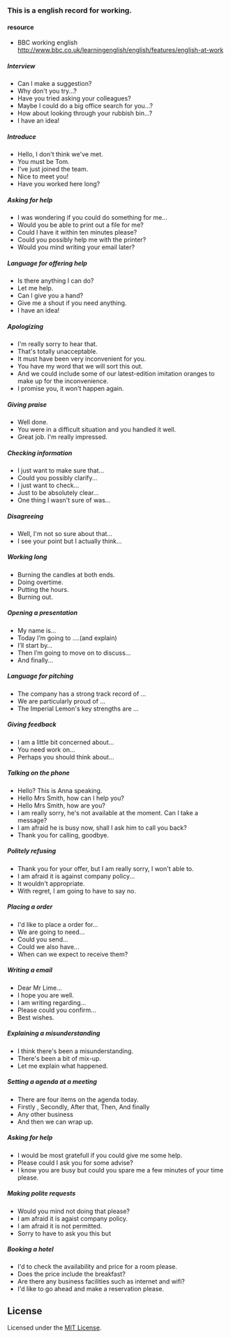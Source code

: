 ### This is a english record for working.

#### resource
* BBC working english http://www.bbc.co.uk/learningenglish/english/features/english-at-work

##### Interview
* Can I make a suggestion?
* Why don't you try...?
* Have you tried asking your colleagues?
* Maybe I could do a big office search for you...?
* How about looking through your rubbish bin...?
* I have an idea!

##### Introduce
* Hello, I don't think we've met.
* You must be Tom.
* I've just joined the team.
* Nice to meet you!
* Have you worked here long?

##### Asking for help
* I was wondering if you could do something for me...
* Would you be able to print out a file for me?
* Could I have it within ten minutes please?
* Could you possibly help me with the printer?
* Would you mind writing your email later?

##### Language for offering help
* Is there anything I can do?
* Let me help.
* Can I give you a hand?
* Give me a shout if you need anything.
* I have an idea!

##### Apologizing
* I'm really sorry to hear that.
* That's totally unacceptable.
* It must have been very inconvenient for you.
* You have my word that we will sort this out.
* And we could include some of our latest-edition imitation oranges to make up for the inconvenience.
* I promise you, it won't happen again.

##### Giving praise
* Well done.
* You were in a difficult situation and you handled it well.
* Great job. I'm really impressed.

##### Checking information
* I just want to make sure that...
* Could you possibly clarify...
* I just want to check...
* Just to be absolutely clear...
* One thing I wasn't sure of was...

##### Disagreeing

* Well, I'm not so sure about that...
* I see your point but I actually think...

##### Working long
* Burning the candles at both ends.
* Doing overtime.
* Putting the hours.
* Burning out.

##### Opening a presentation
* My name is…
* Today I’m going to ….(and explain)
* I’ll start by…
* Then I’m going to move on to discuss…
* And finally…

##### Language for pitching
* The company has a strong track record of ...
* We are particularly proud of ...
* The Imperial Lemon's key strengths are ...

##### Giving feedback
* I am a little bit concerned about...
* You need work on...
* Perhaps you should think about...

##### Talking on the phone
* Hello? This is Anna speaking.
* Hello Mrs Smith, how can I help you?
* Hello Mrs Smith, how are you?
* I am really sorry, he's not available at the moment. Can I take a message?
* I am afraid he is busy now, shall I ask him to call you back?
* Thank you for calling, goodbye.

##### Politely refusing
* Thank you for your offer, but I am really sorry, I won't able to.
* I am afraid it is against company policy...
* It wouldn't appropriate.
* With regret, I am going to have to say no.

##### Placing a order
* I'd like to place a order for...
* We are going to need...
* Could you send...
* Could we also have...
* When can we expect to receive them?

##### Writing a email
* Dear Mr Lime...
* I hope you are well.
* I am writing regarding...
* Please could you confirm...
* Best wishes.

##### Explaining a misunderstanding
* I think there's been a misunderstanding.
* There's been a bit of mix-up.
* Let me explain what happened.

##### Setting a agenda at a meeting
* There are four items on the agenda today.
* Firstly , Secondly, After that, Then, And finally
* Any other business
* And then we can wrap up.

##### Asking for help
* I would be most gratefull if you could give me some help.
* Please could I ask you for some advise?
* I know you are busy but could you spare me a few minutes of your time please.

##### Making polite requests
* Would you mind not doing that please?
* I am afraid it is agaist company policy.
* I am afraid it is not permitted.
* Sorry to have to ask you this but 

##### Booking a hotel
* I'd to check the availability and price for a room please.
* Does the price include the breakfast?
* Are there any business facilities such as internet and wifi?
* I'd like to go ahead and make a reservation please.


## License

Licensed under the [MIT License](http://cjpatoilo.mit-license.org).
